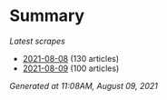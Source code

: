 # Summary
*Latest scrapes*
* [2021-08-08](https://github.com/nuuuwan/news_lk/blob/data/news_lk.2021-08-08.json) (130 articles)
* [2021-08-09](https://github.com/nuuuwan/news_lk/blob/data/news_lk.2021-08-09.json) (100 articles)

*Generated at 11:08AM, August 09, 2021*